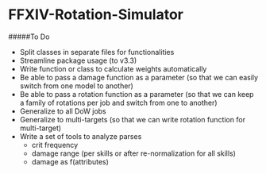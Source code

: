 FFXIV-Rotation-Simulator
========================

#####To Do
- Split classes in separate files for functionalities
- Streamline package usage (to v3.3)
- Write function or class to calculate weights automatically
- Be able to pass a damage function as a parameter (so that we can easily switch from one model to another)
- Be able to pass a rotation function as a parameter (so that we can keep a family of rotations per job and switch from one to another)
- Generalize to all DoW jobs
- Generalize to multi-targets (so that we can write rotation function for multi-target)
- Write a set of tools to analyze parses
  - crit frequency
  - damage range (per skills or after re-normalization for all skills)
  - damage as f(attributes)
